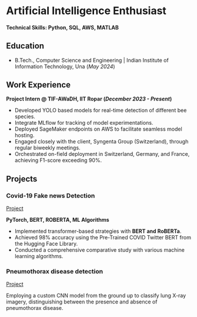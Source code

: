# Artificial Intelligence Enthusiast

#### Technical Skills: Python, SQL, AWS, MATLAB

## Education
- B.Tech., Computer Science and Engineering | Indian Institute of Information Technology, Una (_May 2024_)								       		

## Work Experience
**Project Intern @ TIF-AWaDH, IIT Ropar (_December 2023 - Present_)**
- Developed YOLO based models for real-time detection of different bee species.
- Integrate MLflow for tracking of model experimentations.
- Deployed SageMaker endpoints on AWS to facilitate seamless model hosting.
- Engaged closely with the client, Syngenta Group (Switzerland), through regular biweekly meetings.
- Orchestrated on-field deployment in Switzerland, Germany, and France, achieving F1-score exceeding 90%.


## Projects
### Covid-19 Fake news Detection
[Project]((https://github.com/sahil161102/Covid-19-FakeNews-Classification/blob/main/CT_BERT.ipynb))

**PyTorch, BERT, ROBERTA, ML Algorithms**
- Implemented transformer-based strategies with **BERT and RoBERTa**.
- Achieved 98% accuracy using the Pre-Trained COVID Twitter BERT from the Hugging Face Library.
- Conducted a comprehensive comparative study with various machine learning algorithms.

### Pneumothorax disease detection
[Project]([https://www.mdpi.com/1424-8220/22/11/4240](https://colab.research.google.com/drive/1tkm9hI4LMtBMaxe46sX3Z0K6fbzeam75))

Employing a custom CNN model from the ground up to classify lung X-ray imagery, distinguishing between the
presence and absence of pneumothorax disease.

